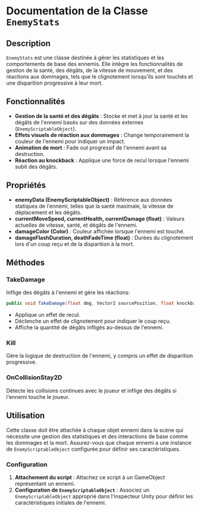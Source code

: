 # Documentation de la Classe `EnemyStats`

## Description

`EnemyStats` est une classe destinée à gérer les statistiques et les comportements de base des ennemis. Elle intègre les fonctionnalités de gestion de la santé, des dégâts, de la vitesse de mouvement, et des réactions aux dommages, tels que le clignotement lorsqu'ils sont touchés et une disparition progressive à leur mort.

## Fonctionnalités

- **Gestion de la santé et des dégâts** : Stocke et met à jour la santé et les dégâts de l'ennemi basés sur des données externes (`EnemyScriptableObject`).
- **Effets visuels de réaction aux dommages** : Change temporairement la couleur de l'ennemi pour indiquer un impact.
- **Animation de mort** : Fade out progressif de l'ennemi avant sa destruction.
- **Réaction au knockback** : Applique une force de recul lorsque l'ennemi subit des dégâts.

## Propriétés

- **enemyData (EnemyScriptableObject)** : Référence aux données statiques de l'ennemi, telles que la santé maximale, la vitesse de déplacement et les dégâts.
- **currentMoveSpeed, currentHealth, currentDamage (float)** : Valeurs actuelles de vitesse, santé, et dégâts de l'ennemi.
- **damageColor (Color)** : Couleur affichée lorsque l'ennemi est touché.
- **damageFlashDuration, deathFadeTime (float)** : Durées du clignotement lors d'un coup reçu et de la disparition à la mort.

## Méthodes

### TakeDamage

Inflige des dégâts à l'ennemi et gère les réactions:

```csharp
public void TakeDamage(float dmg, Vector2 sourcePosition, float knockbackForce = 5f, float knockbackDuration = 0.2f)
```

- Applique un effet de recul.
- Déclenche un effet de clignotement pour indiquer le coup reçu.
- Affiche la quantité de dégâts infligés au-dessus de l'ennemi.

### Kill

Gère la logique de destruction de l'ennemi, y compris un effet de disparition progressive.

### OnCollisionStay2D

Détecte les collisions continues avec le joueur et inflige des dégâts si l'ennemi touche le joueur.

## Utilisation

Cette classe doit être attachée à chaque objet ennemi dans la scène qui nécessite une gestion des statistiques et des interactions de base comme les dommages et la mort. Assurez-vous que chaque ennemi a une instance de `EnemyScriptableObject` configurée pour définir ses caractéristiques.

### Configuration

1. **Attachement du script** : Attachez ce script à un GameObject représentant un ennemi.
2. **Configuration de `EnemyScriptableObject`** : Associez un `EnemyScriptableObject` approprié dans l'inspecteur Unity pour définir les caractéristiques initiales de l'ennemi.
